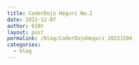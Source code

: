 ```yaml
---
title: CoderDojo Heguri No.2
date: 2022-12-07
author: 610t
layout: post
permalink: /blog/CoderDojoHeguri_20221204
categories:
  - blog
---
```

